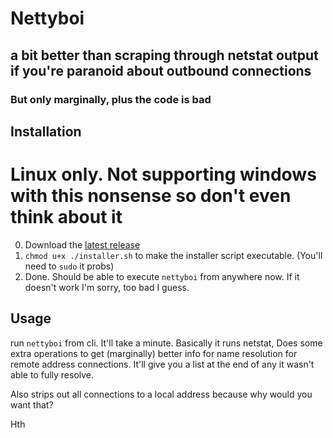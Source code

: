 # Nettyboi
## a bit better than scraping through netstat output if you're paranoid about outbound connections
### But only marginally, plus the code is bad

## Installation
# Linux only. Not supporting windows with this nonsense so don't even think about it
0. Download the [latest release](https://github.com/birdybirdonline/Nettyboi/releases/tag/tool "nettyboi 1.0")
1. `chmod u+x ./installer.sh` to make the installer script executable. (You'll need to `sudo` it probs)
2. Done. Should be able to execute `nettyboi` from anywhere now. If it doesn't work I'm sorry, too bad I guess.

## Usage
run `nettyboi` from cli.
It'll take a minute. Basically it runs netstat, Does some extra operations to get (marginally) better info for
name resolution for remote address connections. It'll give you a list at the end of any it wasn't able to fully resolve.

Also strips out all connections to a local address because why would you want that?

Hth